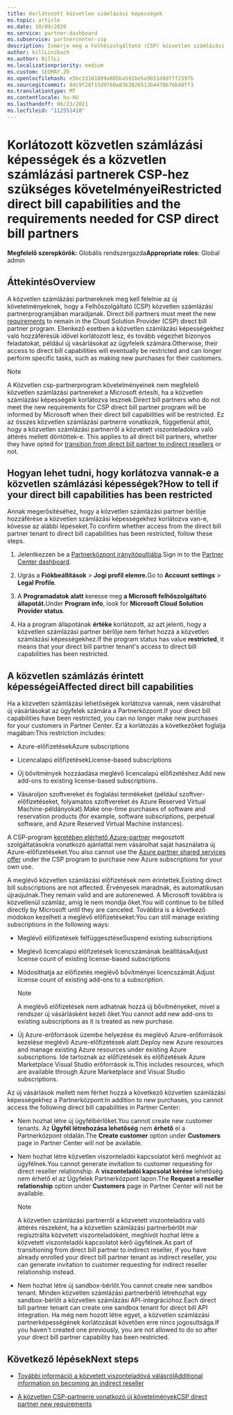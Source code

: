 ```yaml
---
title: Korlátozott közvetlen számlázási képességek
ms.topic: article
ms.date: 10/09/2020
ms.service: partner-dashboard
ms.subservice: partnercenter-csp
description: Ismerje meg a Felhőszolgáltató (CSP) közvetlen számlázási partnerekre vonatkozó követelményeit, és hogy mi a helyzet a képességek korlátozásának elkerüléséhez. Derítse ki, hogy korlátozva vannak-e a képességei.
author: billLinzbach
ms.author: BillLi
ms.localizationpriority: medium
ms.custom: SEOMAY.20
ms.openlocfilehash: e5bc33101809a805ba591be5a9b51d8dfff2397b
ms.sourcegitcommit: 8dc9f28f15d9760a8363826513b4470b76b40ff3
ms.translationtype: MT
ms.contentlocale: hu-HU
ms.lasthandoff: 06/23/2021
ms.locfileid: "112551418"
---
```

# <a name="restricted-direct-bill-capabilities-and-the-requirements-needed-for-csp-direct-bill-partners"></a><span data-ttu-id="4a71f-104">Korlátozott közvetlen számlázási képességek és a közvetlen számlázási partnerek CSP-hez szükséges követelményei</span><span class="sxs-lookup"><span data-stu-id="4a71f-104">Restricted direct bill capabilities and the requirements needed for CSP direct bill partners</span></span>

<span data-ttu-id="4a71f-105">**Megfelelő szerepkörök:** Globális rendszergazda</span><span class="sxs-lookup"><span data-stu-id="4a71f-105">**Appropriate roles**: Global admin</span></span>

## <a name="overview"></a><span data-ttu-id="4a71f-106">Áttekintés</span><span class="sxs-lookup"><span data-stu-id="4a71f-106">Overview</span></span>

<span data-ttu-id="4a71f-107">A közvetlen számlázási partnereknek meg kell felelnie az új követelményeknek, hogy a Felhőszolgáltató (CSP) közvetlen számlázási partnerprogramjában maradjanak. [](direct-partner-new-requirements.md)</span><span class="sxs-lookup"><span data-stu-id="4a71f-107">Direct bill partners must meet the new [requirements](direct-partner-new-requirements.md) to remain in the Cloud Solution Provider (CSP) direct bill partner program.</span></span> <span data-ttu-id="4a71f-108">Ellenkező esetben a közvetlen számlázási képességekhez való hozzáférésük idővel korlátozott lesz, és tovább végezhet bizonyos feladatokat, például új vásárlásokat az ügyfeleik számára.</span><span class="sxs-lookup"><span data-stu-id="4a71f-108">Otherwise, their access to direct bill capabilities will eventually be restricted and can longer perform specific tasks, such as making new purchases for their customers.</span></span>

> [!Note]
> <span data-ttu-id="4a71f-109">A Közvetlen csp-partnerprogram követelményeinek nem megfelelő közvetlen számlázási partnereket a Microsoft értesíti, ha a közvetlen számlázási képességeik korlátozva lesznek.</span><span class="sxs-lookup"><span data-stu-id="4a71f-109">Direct bill partners who do not meet the new requirements for CSP direct bill partner program will be informed by Microsoft when their direct bill capabilities will be restricted.</span></span> <span data-ttu-id="4a71f-110">Ez az összes közvetlen számlázási partnerre vonatkozik, függetlenül attól, hogy a közvetlen számlázási partnerről a közvetett viszonteladókra való áttérés mellett döntöttek-e. [](transition-direct-to-indirect.md)</span><span class="sxs-lookup"><span data-stu-id="4a71f-110">This applies to all direct bill partners, whether they have opted for [transition from direct bill partner to indirect resellers](transition-direct-to-indirect.md) or not.</span></span>  

## <a name="how-to-tell-if-your-direct-bill-capabilities-has-been-restricted"></a><span data-ttu-id="4a71f-111">Hogyan lehet tudni, hogy korlátozva vannak-e a közvetlen számlázási képességek?</span><span class="sxs-lookup"><span data-stu-id="4a71f-111">How to tell if your direct bill capabilities has been restricted</span></span>

<span data-ttu-id="4a71f-112">Annak megerősítéséhez, hogy a közvetlen számlázási partner bérlője hozzáférése a közvetlen számlázási képességekhez korlátozva van-e, kövesse az alábbi lépéseket.</span><span class="sxs-lookup"><span data-stu-id="4a71f-112">To confirm whether access from the direct bill partner tenant to direct bill capabilities has been restricted, follow these steps.</span></span>

1. <span data-ttu-id="4a71f-113">Jelentkezzen be a [Partnerközpont irányítópultjába](https://partner.microsoft.com/dashboard).</span><span class="sxs-lookup"><span data-stu-id="4a71f-113">Sign in to the [Partner Center dashboard](https://partner.microsoft.com/dashboard).</span></span>

2. <span data-ttu-id="4a71f-114">Ugrás a **Fiókbeállítások**  >  **Jogi profil elemre.**</span><span class="sxs-lookup"><span data-stu-id="4a71f-114">Go to **Account settings** > **Legal Profile**.</span></span>

3. <span data-ttu-id="4a71f-115">A **Programadatok alatt** keresse meg **a Microsoft felhőszolgáltató állapotát.**</span><span class="sxs-lookup"><span data-stu-id="4a71f-115">Under **Program info**, look for **Microsoft Cloud Solution Provider status**.</span></span>

4. <span data-ttu-id="4a71f-116">Ha a program állapotának **értéke** korlátozott, az azt jelenti, hogy a közvetlen számlázási partner bérlője nem férhet hozzá a közvetlen számlázási képességekhez.</span><span class="sxs-lookup"><span data-stu-id="4a71f-116">If the program status has value **restricted**, it means that your direct bill partner tenant's access to direct bill capabilities has been restricted.</span></span>

## <a name="affected-direct-bill-capabilities"></a><span data-ttu-id="4a71f-117">A közvetlen számlázás érintett képességei</span><span class="sxs-lookup"><span data-stu-id="4a71f-117">Affected direct bill capabilities</span></span>

<span data-ttu-id="4a71f-118">Ha a közvetlen számlázási lehetőségek korlátozva vannak, nem vásárolhat új vásárlásokat az ügyfelek számára a Partnerközpont.</span><span class="sxs-lookup"><span data-stu-id="4a71f-118">If your direct bill capabilities have been restricted, you can no longer make new purchases for your customers in Partner Center.</span></span> <span data-ttu-id="4a71f-119">Ez a korlátozás a következőket foglalja magában:</span><span class="sxs-lookup"><span data-stu-id="4a71f-119">This restriction includes:</span></span>

- <span data-ttu-id="4a71f-120">Azure-előfizetések</span><span class="sxs-lookup"><span data-stu-id="4a71f-120">Azure subscriptions</span></span>

- <span data-ttu-id="4a71f-121">Licencalapú előfizetések</span><span class="sxs-lookup"><span data-stu-id="4a71f-121">License-based subscriptions</span></span>

- <span data-ttu-id="4a71f-122">Új bővítmények hozzáadása meglévő licencalapú előfizetéshez.</span><span class="sxs-lookup"><span data-stu-id="4a71f-122">Add new add-ons to existing license-based subscriptions.</span></span>

- <span data-ttu-id="4a71f-123">Vásároljon szoftvereket és foglalási termékeket (például szoftver-előfizetéseket, folyamatos szoftvereket és Azure Reserved Virtual Machine-példányokat).</span><span class="sxs-lookup"><span data-stu-id="4a71f-123">Make one-time purchases of software and reservation products (for example, software subscriptions, perpetual software, and Azure Reserved Virtual Machine instances).</span></span>

<span data-ttu-id="4a71f-124">A CSP-program [keretében elérhető Azure-partner](shared-services.md) megosztott szolgáltatásokra vonatkozó ajánlattal nem vásárolhat saját használatra új Azure-előfizetéseket.</span><span class="sxs-lookup"><span data-stu-id="4a71f-124">You also cannot use the [Azure partner shared services offer](shared-services.md) under the CSP program to purchase new Azure subscriptions for your own use.</span></span>

<span data-ttu-id="4a71f-125">A meglévő közvetlen számlázási előfizetések nem érintettek.</span><span class="sxs-lookup"><span data-stu-id="4a71f-125">Existing direct bill subscriptions are not affected.</span></span> <span data-ttu-id="4a71f-126">Érvényesek maradnak, és automatikusan újraújulnak.</span><span class="sxs-lookup"><span data-stu-id="4a71f-126">They remain valid and are autorenewed.</span></span> <span data-ttu-id="4a71f-127">A Microsoft továbbra is közvetlenül számláz, amíg le nem mondja őket.</span><span class="sxs-lookup"><span data-stu-id="4a71f-127">You will continue to be billed directly by Microsoft until they are canceled.</span></span> <span data-ttu-id="4a71f-128">Továbbra is a következő módokon kezelheti a meglévő előfizetéseket:</span><span class="sxs-lookup"><span data-stu-id="4a71f-128">You can still manage existing subscriptions in the following ways:</span></span>

- <span data-ttu-id="4a71f-129">Meglévő előfizetések felfüggesztése</span><span class="sxs-lookup"><span data-stu-id="4a71f-129">Suspend existing subscriptions</span></span>

- <span data-ttu-id="4a71f-130">Meglévő licencalapú előfizetések licencszámának beállítása</span><span class="sxs-lookup"><span data-stu-id="4a71f-130">Adjust license count of existing license-based subscriptions</span></span>

- <span data-ttu-id="4a71f-131">Módosíthatja az előfizetés meglévő bővítményei licencszámát.</span><span class="sxs-lookup"><span data-stu-id="4a71f-131">Adjust license count of existing add-ons to a subscription.</span></span> 

    >[!Note]
    ><span data-ttu-id="4a71f-132">A meglévő előfizetések nem adhatnak hozzá új bővítményeket, mivel a rendszer új vásárlásként kezeli őket.</span><span class="sxs-lookup"><span data-stu-id="4a71f-132">You cannot add new add-ons to existing subscriptions as it is treated as new purchase.</span></span>

- <span data-ttu-id="4a71f-133">Új Azure-erőforrások üzembe helyezése és meglévő Azure-erőforrások kezelése meglévő Azure-előfizetések alatt.</span><span class="sxs-lookup"><span data-stu-id="4a71f-133">Deploy new Azure resources and manage existing Azure resources under existing Azure subscriptions.</span></span> <span data-ttu-id="4a71f-134">Ide tartoznak az előfizetések és előfizetések Azure Marketplace Visual Studio erőforrások is.</span><span class="sxs-lookup"><span data-stu-id="4a71f-134">This includes resources, which are available through Azure Marketplace and Visual Studio subscriptions.</span></span>

<span data-ttu-id="4a71f-135">Az új vásárlások mellett nem férhet hozzá a következő közvetlen számlázási képességekhez a Partnerközpont:</span><span class="sxs-lookup"><span data-stu-id="4a71f-135">In addition to new purchases, you cannot access the following direct bill capabilities in Partner Center:</span></span>

- <span data-ttu-id="4a71f-136">Nem hozhat létre új ügyfélbérlőket.</span><span class="sxs-lookup"><span data-stu-id="4a71f-136">You cannot create new customer tenants.</span></span> <span data-ttu-id="4a71f-137">Az **Ügyfél létrehozása lehetőség** nem **érhető** el a Partnerközpont oldalán.</span><span class="sxs-lookup"><span data-stu-id="4a71f-137">The **Create customer** option under **Customers** page in Partner Center will not be available.</span></span>

- <span data-ttu-id="4a71f-138">Nem hozhat létre közvetlen viszonteladói kapcsolatot kérő meghívót az ügyfélnek.</span><span class="sxs-lookup"><span data-stu-id="4a71f-138">You cannot generate invitation to customer requesting for direct reseller relationship.</span></span> <span data-ttu-id="4a71f-139">A  **viszonteladói kapcsolat kérése** lehetőség nem érhető el az Ügyfelek Partnerközpont lapon.</span><span class="sxs-lookup"><span data-stu-id="4a71f-139">The **Request a reseller relationship** option under **Customers** page in Partner Center will not be available.</span></span>

    >[!NOTE]
    ><span data-ttu-id="4a71f-140">A közvetlen számlázási partnerről a közvetett viszonteladóra való áttérés részeként, ha a közvetlen számlázási partnerbérlőt már regisztrálta közvetett viszonteladóként, meghívót hozhat létre a közvetett viszonteladói kapcsolatot kérő ügyfélnek.</span><span class="sxs-lookup"><span data-stu-id="4a71f-140">As part of transitioning from direct bill partner to indirect reseller, if you have already enrolled your direct bill partner tenant as indirect reseller, you can generate invitation to customer requesting for indirect reseller relationship instead.</span></span>

- <span data-ttu-id="4a71f-141">Nem hozhat létre új sandbox-bérlőt.</span><span class="sxs-lookup"><span data-stu-id="4a71f-141">You cannot create new sandbox tenant.</span></span> <span data-ttu-id="4a71f-142">Minden közvetlen számlázási partnerbérlő létrehozhat egy sandbox-bérlőt a közvetlen számlázási API-integrációhoz.</span><span class="sxs-lookup"><span data-stu-id="4a71f-142">Each direct bill partner tenant can create one sandbox tenant for direct bill API integration.</span></span> <span data-ttu-id="4a71f-143">Ha még nem hozott létre egyet, a közvetlen számlázási partnerképességének korlátozását követően erre nincs jogosultsága.</span><span class="sxs-lookup"><span data-stu-id="4a71f-143">If you haven't created one previously, you are not allowed to do so after your direct bill partner capability has been restricted.</span></span>  

## <a name="next-steps"></a><span data-ttu-id="4a71f-144">Következő lépések</span><span class="sxs-lookup"><span data-stu-id="4a71f-144">Next steps</span></span>

- [<span data-ttu-id="4a71f-145">További információ a közvetett viszonteladóvá válásról</span><span class="sxs-lookup"><span data-stu-id="4a71f-145">Additional information on becoming an indirect reseller</span></span>](https://assetsprod.microsoft.com/csp-directbill-to-indirect-transition.pdf)

- [<span data-ttu-id="4a71f-146">A közvetlen CSP-partnerre vonatkozó új követelmények</span><span class="sxs-lookup"><span data-stu-id="4a71f-146">CSP direct partner new requirements</span></span>](direct-partner-new-requirements.md)
